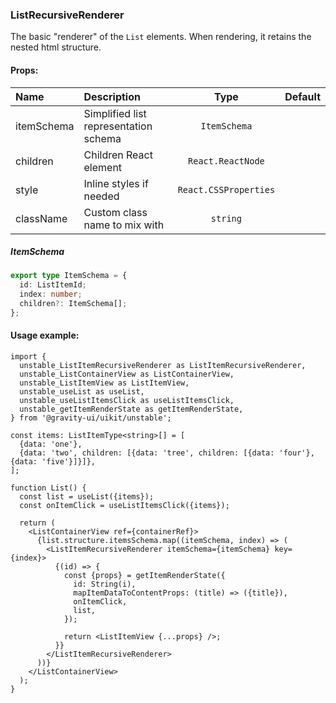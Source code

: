 ### ListRecursiveRenderer

The basic "renderer" of the `List` elements. When rendering, it retains the nested html structure.

#### Props:

| Name       | Description                           |         Type          | Default |
| :--------- | :------------------------------------ | :-------------------: | :-----: |
| itemSchema | Simplified list representation schema |     `ItemSchema`      |         |
| children   | Children React element                |   `React.ReactNode`   |         |
| style      | Inline styles if needed               | `React.CSSProperties` |         |
| className  | Custom class name to mix with         |       `string`        |         |

##### ItemSchema

```ts
export type ItemSchema = {
  id: ListItemId;
  index: number;
  children?: ItemSchema[];
};
```

#### Usage example:

```tsx
import {
  unstable_ListItemRecursiveRenderer as ListItemRecursiveRenderer,
  unstable_ListContainerView as ListContainerView,
  unstable_ListItemView as ListItemView,
  unstable_useList as useList,
  unstable_useListItemsClick as useListItemsClick,
  unstable_getItemRenderState as getItemRenderState,
} from '@gravity-ui/uikit/unstable';

const items: ListItemType<string>[] = [
  {data: 'one'},
  {data: 'two', children: [{data: 'tree', children: [{data: 'four'}, {data: 'five'}]}]},
];

function List() {
  const list = useList({items});
  const onItemClick = useListItemsClick({items});

  return (
    <ListContainerView ref={containerRef}>
      {list.structure.itemsSchema.map((itemSchema, index) => (
        <ListItemRecursiveRenderer itemSchema={itemSchema} key={index}>
          {(id) => {
            const {props} = getItemRenderState({
              id: String(i),
              mapItemDataToContentProps: (title) => ({title}),
              onItemClick,
              list,
            });

            return <ListItemView {...props} />;
          }}
        </ListItemRecursiveRenderer>
      ))}
    </ListContainerView>
  );
}
```
